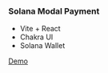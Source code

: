 ### Solana Modal Payment

- Vite + React
- Chakra UI
- Solana Wallet

[Demo](https://solana-payment-modal.vercel.app/)